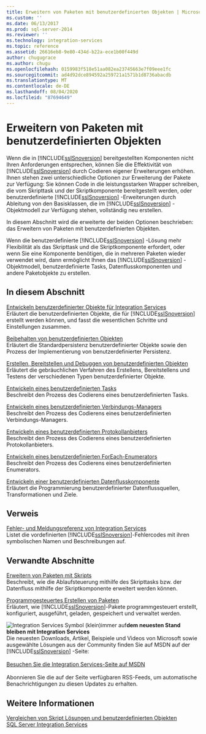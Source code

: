 ```yaml
---
title: Erweitern von Paketen mit benutzerdefinierten Objekten | Microsoft-Dokumentation
ms.custom: ''
ms.date: 06/13/2017
ms.prod: sql-server-2014
ms.reviewer: ''
ms.technology: integration-services
ms.topic: reference
ms.assetid: 26616eb8-9e80-434d-b22a-ece1b00f449d
author: chugugrace
ms.author: chugu
ms.openlocfilehash: 0159983f518e51aa082ea23745663e7f09eee1fc
ms.sourcegitcommit: ad4d92dce894592a259721a1571b1d8736abacdb
ms.translationtype: MT
ms.contentlocale: de-DE
ms.lasthandoff: 08/04/2020
ms.locfileid: "87694649"
---
```

# <a name="extending-packages-with-custom-objects"></a>Erweitern von Paketen mit benutzerdefinierten Objekten
  Wenn die in [!INCLUDE[ssISnoversion](../../includes/ssisnoversion-md.md)] bereitgestellten Komponenten nicht Ihren Anforderungen entsprechen, können Sie die Effektivität von [!INCLUDE[ssISnoversion](../../includes/ssisnoversion-md.md)] durch Codieren eigener Erweiterungen erhöhen. Ihnen stehen zwei unterschiedliche Optionen zur Erweiterung der Pakete zur Verfügung: Sie können Code in die leistungsstarken Wrapper schreiben, die vom Skripttask und der Skriptkomponente bereitgestellt werden, oder benutzerdefinierte [!INCLUDE[ssISnoversion](../../includes/ssisnoversion-md.md)] -Erweiterungen durch Ableitung von den Basisklassen, die im [!INCLUDE[ssISnoversion](../../includes/ssisnoversion-md.md)] -Objektmodell zur Verfügung stehen, vollständig neu erstellen.  
  
 In diesem Abschnitt wird die erweiterte der beiden Optionen beschrieben: das Erweitern von Paketen mit benutzerdefinierten Objekten.  
  
 Wenn die benutzerdefinierte [!INCLUDE[ssISnoversion](../../includes/ssisnoversion-md.md)] -Lösung mehr Flexibilität als das Skripttask und die Skriptkomponente erfordert, oder wenn Sie eine Komponente benötigen, die in mehreren Paketen wieder verwendet wird, dann ermöglicht Ihnen das [!INCLUDE[ssISnoversion](../../includes/ssisnoversion-md.md)] -Objektmodell, benutzerdefinierte Tasks, Datenflusskomponenten und andere Paketobjekte zu erstellen.  
  
## <a name="in-this-section"></a>In diesem Abschnitt  
 [Entwickeln benutzerdefinierter Objekte für Integration Services](developing-custom-objects-for-integration-services.md)  
 Erläutert die benutzerdefinierten Objekte, die für [!INCLUDE[ssISnoversion](../../includes/ssisnoversion-md.md)] erstellt werden können, und fasst die wesentlichen Schritte und Einstellungen zusammen.  
  
 [Beibehalten von benutzerdefinierten Objekten](persisting-custom-objects.md)  
 Erläutert die Standardpersistenz benutzerdefinierter Objekte sowie den Prozess der Implementierung von benutzerdefinierter Persistenz.  
  
 [Erstellen, Bereitstellen und Debuggen von benutzerdefinierten Objekten](building-deploying-and-debugging-custom-objects.md)  
 Erläutert die gebräuchlichen Verfahren des Erstellens, Bereitstellens und Testens der verschiedenen Typen benutzerdefinierter Objekte.  
  
 [Entwickeln eines benutzerdefinierten Tasks](task/developing-a-custom-task.md)  
 Beschreibt den Prozess des Codierens eines benutzerdefinierten Tasks.  
  
 [Entwickeln eines benutzerdefinierten Verbindungs-Managers](connection-manager/developing-a-custom-connection-manager.md)  
 Beschreibt den Prozess des Codierens eines benutzerdefinierten Verbindungs-Managers.  
  
 [Entwickeln eines benutzerdefinierten Protokollanbieters](log-provider/developing-a-custom-log-provider.md)  
 Beschreibt den Prozess des Codierens eines benutzerdefinierten Protokollanbieters.  
  
 [Entwickeln eines benutzerdefinierten ForEach-Enumerators](foreach-enumerator/developing-a-custom-foreach-enumerator.md)  
 Beschreibt den Prozess des Codierens eines benutzerdefinierten Enumerators.  
  
 [Entwickeln einer benutzerdefinierten Datenflusskomponente](data-flow/developing-a-custom-data-flow-component.md)  
 Erläutert die Programmierung benutzerdefinierter Datenflussquellen, Transformationen und Ziele.  
  
## <a name="reference"></a>Verweis  
 [Fehler- und Meldungsreferenz von Integration Services](../integration-services-error-and-message-reference.md)  
 Listet die vordefinierten [!INCLUDE[ssISnoversion](../../includes/ssisnoversion-md.md)]-Fehlercodes mit ihren symbolischen Namen und Beschreibungen auf.  
  
## <a name="related-sections"></a>Verwandte Abschnitte  
 [Erweitern von Paketen mit Skripts](../extending-packages-scripting/extending-packages-with-scripting.md)  
 Beschreibt, wie die Ablaufsteuerung mithilfe des Skripttasks bzw. der Datenfluss mithilfe der Skriptkomponente erweitert werden können.  
  
 [Programmgesteuertes Erstellen von Paketen](../building-packages-programmatically/building-packages-programmatically.md)  
 Erläutert, wie [!INCLUDE[ssISnoversion](../../includes/ssisnoversion-md.md)]-Pakete programmgesteuert erstellt, konfiguriert, ausgeführt, geladen, gespeichert und verwaltet werden.  
  
![Integration Services Symbol (klein)](../media/dts-16.gif "Integration Services (kleines Symbol)")immer auf**dem neuesten Stand bleiben mit Integration Services**  <br /> Die neuesten Downloads, Artikel, Beispiele und Videos von Microsoft sowie ausgewählte Lösungen aus der Community finden Sie auf MSDN auf der [!INCLUDE[ssISnoversion](../../includes/ssisnoversion-md.md)] -Seite:<br /><br /> [Besuchen Sie die Integration Services-Seite auf MSDN](https://go.microsoft.com/fwlink/?LinkId=136655)<br /><br /> Abonnieren Sie die auf der Seite verfügbaren RSS-Feeds, um automatische Benachrichtigungen zu diesen Updates zu erhalten.  
  
## <a name="see-also"></a>Weitere Informationen  
 [Vergleichen von Skript Lösungen und benutzerdefinierten Objekten](../extending-packages-scripting/comparing-scripting-solutions-and-custom-objects.md)   
 [SQL Server Integration Services](../sql-server-integration-services.md)  
  
  
